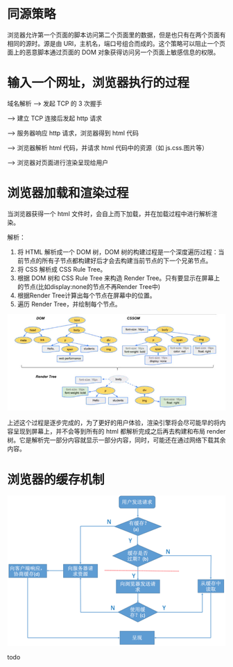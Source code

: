 # 同源策略

浏览器允许第一个页面的脚本访问第二个页面里的数据，但是也只有在两个页面有相同的源时。源是由 URI，主机名，端口号组合而成的。这个策略可以阻止一个页面上的恶意脚本通过页面的 DOM 对象获得访问另一个页面上敏感信息的权限。

# 输入一个网址，浏览器执行的过程

域名解析 --> 发起 TCP 的 3 次握手 

--> 建立 TCP 连接后发起 http 请求 

--> 服务器响应 http 请求，浏览器得到 html 代码 

--> 浏览器解析 html 代码，并请求 html 代码中的资源（如 js.css.图片等） 

--> 浏览器对页面进行渲染呈现给用户

# 浏览器加载和渲染过程

当浏览器获得一个 html 文件时，会自上而下加载，并在加载过程中进行解析渲染。

解析：

1.  将 HTML 解析成一个 DOM 树，DOM 树的构建过程是一个深度遍历过程：当前节点的所有子节点都构建好后才会去构建当前节点的下一个兄弟节点。
2.  将 CSS 解析成 CSS Rule Tree。
3.  根据 DOM 树和 CSS Rule Tree 来构造 Render Tree。只有要显示在屏幕上的节点(比如display:none的节点不再Render Tree中)
4.  根据Render Tree计算出每个节点在屏幕中的位置。
5.  遍历 Render Tree，并绘制每个节点。

![RenderTree](img/RenderTree.jpg)

上述这个过程是逐步完成的，为了更好的用户体验，渲染引擎将会尽可能早的将内容呈现到屏幕上，并不会等到所有的 html 都解析完成之后再去构建和布局 render 树。它是解析完一部分内容就显示一部分内容，同时，可能还在通过网络下载其余内容。

# 浏览器的缓存机制

![cache](img/cache.png)

todo
